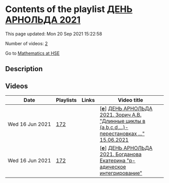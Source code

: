 # Contents of the playlist [ДЕНЬ АРНОЛЬДА  2021](https://www.youtube.com/playlist?list=PLq3E5oubNNoCyr7gwPcwAAJJJdC-2lC6t)

This page updated: Mon 20 Sep 2021 15:22:58

Number of videos: [2](#videos)

Go to [Mathematics at HSE](../README.md)

## Description



## Videos

|Date|Playlists|Links|Video title|
|---|---|---|---|
| Wed&nbsp;16&nbsp;Jun&nbsp;2021 | [172](../playlists/172 "ДЕНЬ АРНОЛЬДА  2021") |  | [[**e**](https://studio.youtube.com/video/M4FaapXdP2o/edit "Edit")] [ДЕНЬ АРНОЛЬДА 2021.  Зорич А.В. &#34;Длинные циклы в (a,b,c,d,...)-перестановках ...&#34; 15.06.2021](https://www.youtube.com/watch?v=M4FaapXdP2o&list=PLq3E5oubNNoCyr7gwPcwAAJJJdC-2lC6t "ДЕНЬ АРНОЛЬДА 2021. Антон Зорич (Университет Парижа, Франция) Арнольдовская лекция: Длинные циклы в (a,b,c,d,...)-перестановках и структура случайных поверхностей в клеточку: новая жизнь старой задачи Арнольда") |
| Wed&nbsp;16&nbsp;Jun&nbsp;2021 | [172](../playlists/172 "ДЕНЬ АРНОЛЬДА  2021") |  | [[**e**](https://studio.youtube.com/video/5kuZlRf-l-c/edit "Edit")] [ДЕНЬ АРНОЛЬДА 2021. Богданова Екатерина &#34;p-адическое интегрирование&#34;](https://www.youtube.com/watch?v=5kuZlRf-l-c&list=PLq3E5oubNNoCyr7gwPcwAAJJJdC-2lC6t "Лекция Арнольдовского стипендиата") |
